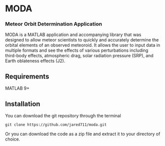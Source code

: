 # MODA
### Meteor Orbit Determination Application
MODA is a MATLAB application and accompanying library that was designed to allow meteor scientists to quickly and accurately determine the orbital elements of an observed meteoroid. It allows the user to input data in multiple formats and see the effects of various perturbations including third-body effects, atmospheric drag, solar radiation pressure (SRP), and Earth oblateness effects (J2).

## Requirements
MATLAB 9+

## Installation
You can download the git repository through the terminal
```shell
git clone https://github.com/jared711/moda.git
```
Or you can download the code as a zip file and extract it to your directory of choice.

